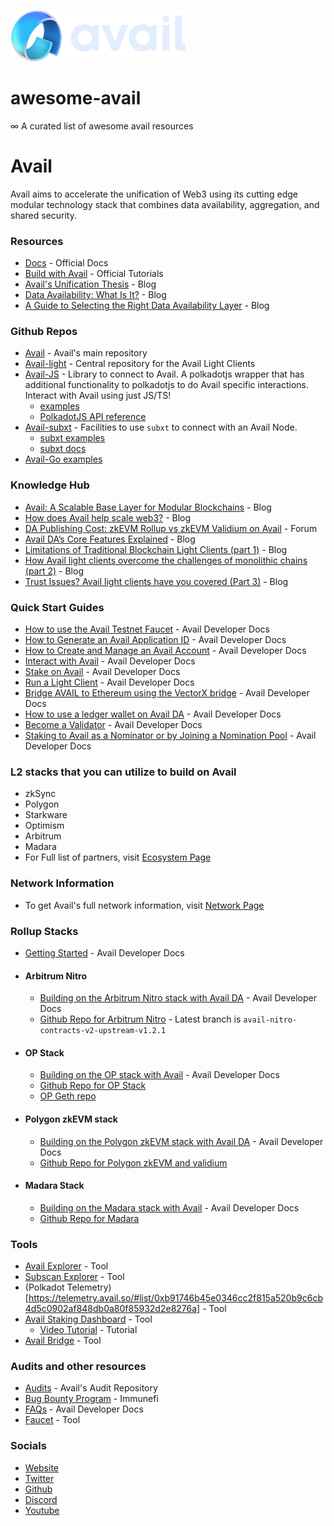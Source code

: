 ![](./avail_logo.svg)

# awesome-avail

∞ A curated list of awesome avail resources

# Avail

Avail aims to accelerate the unification of Web3 using its cutting edge modular technology stack that combines data availability, aggregation, and shared security.

### Resources

- [Docs](https://docs.availproject.org/) - Official Docs
- [Build with Avail](https://docs.availproject.org/docs/build-with-avail/overview) - Official Tutorials
- [Avail's Unification Thesis](https://docs.availproject.org/docs/build-with-avail/overview) - Blog
- [Data Availability: What Is It?](https://blog.availproject.org/data-availability-what-is-it/) - Blog
- [A Guide to Selecting the Right Data Availability Layer](https://blog.availproject.org/a-guide-to-selecting-the-right-data-availability-layer/) - Blog

### Github Repos

- [Avail](https://github.com/availproject/avail) - Avail's main repository
- [Avail-light](https://github.com/availproject/avail-light) - Central repository for the Avail Light Clients
- [Avail-JS](https://github.com/availproject/avail/tree/main/avail-js) - Library to connect to Avail. A polkadotjs wrapper that has additional functionality to polkadotjs to do Avail specific interactions. Interact with Avail using just JS/TS!
  - [examples](https://github.com/availproject/avail/tree/main/avail-js/examples)
  - [PolkadotJS API reference](https://polkadot.js.org/docs/api/start/api.rpc/)
- [Avail-subxt](https://github.com/availproject/avail/tree/main/avail-subxt) - Facilities to use `subxt` to connect with an Avail Node.
  - [subxt examples](https://github.com/availproject/avail/tree/main/e2e/src/tests)
  - [subxt docs](https://docs.substrate.io/reference/command-line-tools/subxt/)
- [Avail-Go examples](https://github.com/availproject/avail/tree/main/e2e/src/tests)

### Knowledge Hub

- [Avail: A Scalable Base Layer for Modular Blockchains](https://blog.availproject.org/avail-a-scalable-base-layer-for-modular-blockchains/) - Blog
- [How does Avail help scale web3?](https://blog.availproject.org/6-ways-avail-scales-web3-foundations-for-mass-adoption/) - Blog
- [DA Publishing Cost: zkEVM Rollup vs zkEVM Validium on Avail](https://forum.availproject.org/t/da-publishing-cost-zkevm-rollup-vs-zkevm-validium-on-avail/439/1) - Forum
- [Avail DA’s Core Features Explained](https://blog.availproject.org/avails-core-features-explained/) - Blog
- [Limitations of Traditional Blockchain Light Clients (part 1)](https://blog.availproject.org/the-evolution-of-light-clients-part-1/) - Blog
- [How Avail light clients overcome the challenges of monolithic chains (part 2)](https://blog.availproject.org/avail-light-clients/) - Blog
- [Trust Issues? Avail light clients have you covered (Part 3)](https://blog.availproject.org/light-clients-part-3/) - Blog

### Quick Start Guides

- [How to use the Avail Testnet Faucet](https://docs.availproject.org/docs/end-user-guide/faucet) - Avail Developer Docs
- [How to Generate an Avail Application ID](https://docs.availproject.org/docs/end-user-guide/app-id) - Avail Developer Docs
- [How to Create and Manage an Avail Account](https://docs.availproject.org/docs/end-user-guide/accounts) - Avail Developer Docs
- [Interact with Avail](https://docs.availproject.org/docs/build-with-avail/interacting-with-Avail) - Avail Developer Docs
- [Stake on Avail](https://docs.availproject.org/docs/stake-on-avail/overview) - Avail Developer Docs
- [Run a Light Client](https://docs.availproject.org/docs/operate-a-node/run-a-light-client/Overview) - Avail Developer Docs
- [Bridge AVAIL to Ethereum using the VectorX bridge](https://docs.availproject.org/docs/end-user-guide/vectorx) - Avail Developer Docs
- [How to use a ledger wallet on Avail DA](https://docs.availproject.org/docs/end-user-guide/ledger-avail) - Avail Developer Docs
- [Become a Validator](https://docs.availproject.org/docs/operate-a-node/become-a-validator) - Avail Developer Docs
- [Staking to Avail as a Nominator or by Joining a Nomination Pool](https://www.notion.so/avail-project/Staking-to-Avail-as-a-Nominator-or-by-Joining-a-Nomination-Pool-3008bd6eaa1343b3834481974c70ed3f) - Avail Developer Docs

### L2 stacks that you can utilize to build on Avail

- zkSync
- Polygon
- Starkware
- Optimism
- Arbitrum
- Madara
- For Full list of partners, visit [Ecosystem Page](https://www.availproject.org/ecosystem)

### Network Information

- To get Avail's full network information, visit [Network Page](https://docs.availproject.org/docs/networks)

### Rollup Stacks

- [Getting Started](https://docs.availproject.org/docs/build-with-avail/overview) - Avail Developer Docs

- #### Arbitrum Nitro
  - [Building on the Arbitrum Nitro stack with Avail DA](https://docs.availproject.org/docs/build-with-avail/Optimium/arbitrum-nitro/overview) - Avail Developer Docs
  - [Github Repo for Arbitrum Nitro](https://github.com/availproject/nitro-contracts) - Latest branch is `avail-nitro-contracts-v2-upstream-v1.2.1`
- #### OP Stack
  - [Building on the OP stack with Avail](https://docs.availproject.org/docs/build-with-avail/Optimium/op-stack/overview) - Avail Developer Docs
  - [Github Repo for OP Stack](https://github.com/availproject/optimism-Alt-DA-Avail)
  - [OP Geth repo](https://github.com/ethereum-optimism/op-geth)
- #### Polygon zkEVM stack
  - [Building on the Polygon zkEVM stack with Avail DA](https://docs.availproject.org/docs/build-with-avail/Validium/zkevm/overview) - Avail Developer Docs
  - [Github Repo for Polygon zkEVM and validium](https://github.com/availproject/validium-contracts)
- #### Madara Stack
  - [Building on the Madara stack with Avail](https://docs.availproject.org/docs/build-with-avail/Validium/madara/overview) - Avail Developer Docs
  - [Github Repo for Madara](https://github.com/madara-alliance/madara)

### Tools

- [Avail Explorer](https://explorer.avail.so/#/explorer) - Tool
- [Subscan Explorer](https://avail.subscan.io/) - Tool
- (Polkadot Telemetry)[https://telemetry.avail.so/#list/0xb91746b45e0346cc2f815a520b9c6cb4d5c0902af848db0a80f85932d2e8276a] - Tool
- [Avail Staking Dashboard](https://staking.avail.tools/#/overview) - Tool
  - [Video Tutorial](https://www.youtube.com/watch?v=FSn_VHI_wBE) - Tutorial
- [Avail Bridge](https://bridge.availproject.org/) - Tool

### Audits and other resources
- [Audits](https://github.com/availproject/audits) - Avail's Audit Repository
- [Bug Bounty Program](https://immunefi.com/bug-bounty/avail/information/) - Immunefi
- [FAQs](https://docs.availproject.org/docs/faqs) - Avail Developer Docs
- [Faucet](https://faucet.avail.tools/) - Tool

### Socials

- [Website](https://www.availproject.org/)
- [Twitter](https://twitter.com/availproject)
- [Github](https://github.com/availproject)
- [Discord](https://discord.com/invite/y6fHnxZQX8)
- [Youtube](https://www.youtube.com/@Availproject)
